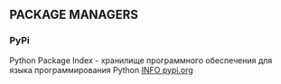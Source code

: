## PACKAGE MANAGERS

### PyPi

Python Package Index - хранилище программного обеспечения для языка программирования Python
[INFO pypi.org](https://pypi.org/)

